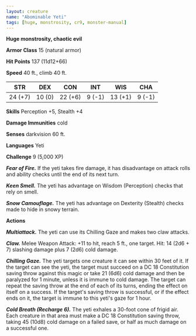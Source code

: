 ```yaml
---
layout: creature
name: "Abominable Yeti"
tags: [huge, monstrosity, cr9, monster-manual]
---
```


**Huge monstrosity, chaotic evil**

**Armor Class** 15 (natural armor)

**Hit Points** 137 (11d12+66)

**Speed** 40 ft., climb 40 ft.

|   STR   |   DEX   |   CON   |   INT   |   WIS   |   CHA   |
|:-----:|:-----:|:-----:|:-----:|:-----:|:-----:|
| 24 (+7) | 10 (0) | 22 (+6) | 9 (-1) | 13 (+1) | 9 (-1) |

**Skills** Perception +5, Stealth +4

**Damage Immunities** cold

**Senses** darkvision 60 ft.

**Languages** Yeti

**Challenge** 9 (5,000 XP)

***Fear of Fire.*** If the yeti takes fire damage, it has disadvantage on attack rolls and ability checks until the end of its next turn.

***Keen Smell.*** The yeti has advantage on Wisdom (Perception) checks that rely on smell.

***Snow Camouflage.*** The yeti has advantage on Dexterity (Stealth) checks made to hide in snowy terrain.

**Actions**

***Multiattack.*** The yeti can use its Chilling Gaze and makes two claw attacks.

***Claw.*** Melee Weapon Attack: +11 to hit, reach 5 ft., one target. Hit: 14 (2d6 + 7) slashing damage plus 7 (2d6) cold damage.

***Chilling Gaze.*** The yeti targets one creature it can see within 30 feet of it. If the target can see the yeti, the target must succeed on a DC 18 Constitution saving throw against this magic or take 21 (6d6) cold damage and then be paralyzed for 1 minute, unless it is immune to cold damage. The target can repeat the saving throw at the end of each of its turns, ending the effect on itself on a success. If the target's saving throw is successful, or if the effect ends on it, the target is immune to this yeti's gaze for 1 hour.

***Cold Breath (Recharge 6).*** The yeti exhales a 30-foot cone of frigid air. Each creature in that area must make a DC 18 Constitution saving throw, taking 45 (10d8) cold damage on a failed save, or half as much damage on a successful one.

